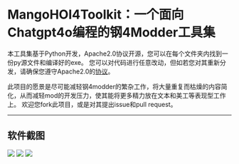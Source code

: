 # MangoHOI4Toolkit：一个面向Chatgpt4o编程的钢4Modder工具集
本工具集基于Python开发，Apache2.0协议开源，您可以在每个文件夹内找到一份py源文件和编译好的exe。
您可以对代码进行任意改动，但如若您对其重新分发，请确保您遵守Apache2.0的[协议](https://https://www.apache.org/licenses/LICENSE-2.0)。

此项目的愿景是尽可能减轻钢4modder的繁杂工作，将大量重复而枯燥的内容简化，从而减轻mod的开发压力，使其能将更多精力放在文本和美工等表现型工作上。
欢迎您fork此项目，或是对其提出issue和pull request。

---
## 软件截图
![](https://pic.imgdb.cn/item/6702a3d5d29ded1a8c632a74.png)
![](https://pic.imgdb.cn/item/6702a3d5d29ded1a8c632aac.png)
![](https://pic.imgdb.cn/item/6702a3d5d29ded1a8c632ac5.png)
